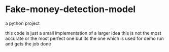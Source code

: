 # Fake-money-detection-model
a python project

this code is just a small implementation of a larger idea
this is not the most accurate or the most perfect one but its the one which is used for demo run and gets the job done
